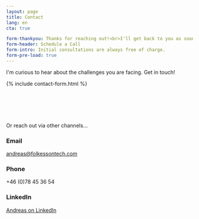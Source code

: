 ```yaml
---
layout: page
title: Contact
lang: en
cta: true

form-thankyou: Thanks for reaching out!<br>I'll get back to you as soon as possible
form-header: Schedule a Call
form-intro: Initial consultations are always free of charge.
form-pre-load: true
---
```


I'm curious to hear about the challenges you are facing. Get in touch!

{% include contact-form.html %}

<br><br>
<br><br>


Or reach out via other channels...
### Email
andreas@folkessontech.com

### Phone
+46 (0)78 45 36 54

### LinkedIn
[Andreas on LinkedIn](https://www.linkedin.com/in/folkesson-andreas/)
